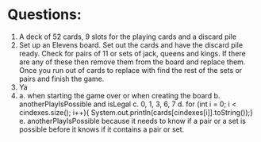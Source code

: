# Questions:
1. A deck of 52 cards, 9 slots for the playing cards and a discard pile
2. Set up an Elevens board. Set out the cards and have the discard pile ready. Check for pairs of 11 or sets of jack, queens and kings. If there are any of these then remove them from the board and replace them. Once you run out of cards to replace with find the rest of the sets or pairs and finish the game.
3. Ya
4. a. when starting the game over or when creating the board b. anotherPlayIsPossible and isLegal c. 0, 1, 3, 6, 7 d. for (int i = 0; i < cindexes.size(); i++){ System.out.println(cards[cindexes[i]].toString());} e. anotherPlayIsPossible because it needs to know if a pair or a set is possible before it knows if it contains a pair or set.
